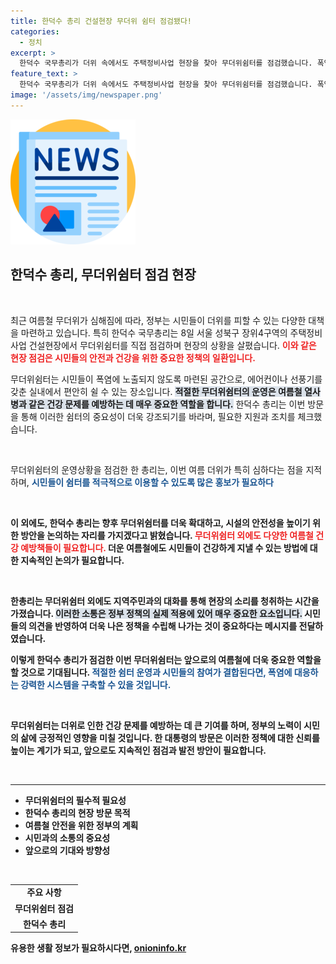 ```yaml
---
title: 한덕수 총리 건설현장 무더위 쉼터 점검됐다!
categories:
  - 정치
excerpt: >
  한덕수 국무총리가 더위 속에서도 주택정비사업 현장을 찾아 무더위쉼터를 점검했습니다. 폭염에서 안전을 지키는 그의 발걸음이 어떤 변화를 가져올지 주목됩니다!
feature_text: >
  한덕수 국무총리가 더위 속에서도 주택정비사업 현장을 찾아 무더위쉼터를 점검했습니다. 폭염에서 안전을 지키는 그의 발걸음이 어떤 변화를 가져올지 주목됩니다!
image: '/assets/img/newspaper.png'
---
```


<p><img src="/assets/img/newspaper.png" alt="kimp 속보" /></p>

<h2 data-ke-size="size26">한덕수 총리, 무더위쉼터 점검 현장</h2>

<p data-ke-size="size16">&nbsp;</p>

<p>최근 여름철 무더위가 심해짐에 따라, 정부는 시민들이 더위를 피할 수 있는 다양한 대책을 마련하고 있습니다. 특히 한덕수 국무총리는 8일 서울 성북구 장위4구역의 주택정비사업 건설현장에서 무더위쉼터를 직접 점검하며 현장의 상황을 살폈습니다. <b><span style="color: #ee2323;">이와 같은 현장 점검은 시민들의 안전과 건강을 위한 중요한 정책의 일환입니다.</span></b> </p>

<p>무더위쉼터는 시민들이 폭염에 노출되지 않도록 마련된 공간으로, 에어컨이나 선풍기를 갖춘 실내에서 편안히 쉴 수 있는 장소입니다. <b><span style="background-color: #21538527;">적절한 무더위쉼터의 운영은 여름철 열사병과 같은 건강 문제를 예방하는 데 매우 중요한 역할을 합니다.</span></b> 한덕수 총리는 이번 방문을 통해 이러한 쉼터의 중요성이 더욱 강조되기를 바라며, 필요한 지원과 조치를 체크했습니다. </p>

<p data-ke-size="size16">&nbsp;</p>

<p>무더위쉼터의 운영상황을 점검한 한 총리는, 이번 여름 더위가 특히 심하다는 점을 지적하며, <b><span style="color: #1a5490;">시민들이 쉼터를 적극적으로 이용할 수 있도록 많은 홍보가 필요하다</span></b고 언급했습니다. 정부는 각 지역별로 무더위쉼터를 지정하고, 주민들에게 정보를 전달하기 위해 다양한 홍보 방법을 모색하고 있습니다. 이번 점검으로 통해 목표로 삼는 것은 시민들이 안전하고 쾌적하게 여름을 보낼 수 있도록 하는 것입니다.</p>

<p data-ke-size="size16">&nbsp;</p>

<p>이 외에도, 한덕수 총리는 향후 무더위쉼터를 더욱 확대하고, 시설의 안전성을 높이기 위한 방안을 논의하는 자리를 가지겠다고 밝혔습니다. <b><span style="color: #ee2323;">무더위쉼터 외에도 다양한 여름철 건강 예방책들이 필요합니다.</span></b> 더운 여름철에도 시민들이 건강하게 지낼 수 있는 방법에 대한 지속적인 논의가 필요합니다.</p>

<p data-ke-size="size16">&nbsp;</p>

<p>한총리는 무더위쉼터 외에도 지역주민과의 대화를 통해 현장의 소리를 청취하는 시간을 가졌습니다. <b><span style="background-color: #21538527;">이러한 소통은 정부 정책의 실제 적용에 있어 매우 중요한 요소입니다.</span></b> 시민들의 의견을 반영하여 더욱 나은 정책을 수립해 나가는 것이 중요하다는 메시지를 전달하였습니다. </p>

<p>이렇게 한덕수 총리가 점검한 이번 무더위쉼터는 앞으로의 여름철에 더욱 중요한 역할을 할 것으로 기대됩니다. <b><span style="color: #1a5490;">적절한 쉼터 운영과 시민들의 참여가 결합된다면, 폭염에 대응하는 강력한 시스템을 구축할 수 있을 것입니다.</span></b></p>

<p data-ke-size="size16">&nbsp;</p>

<p>무더위쉼터는 더위로 인한 건강 문제를 예방하는 데 큰 기여를 하며, 정부의 노력이 시민의 삶에 긍정적인 영향을 미칠 것입니다. 한 대통령의 방문은 이러한 정책에 대한 신뢰를 높이는 계기가 되고, 앞으로도 지속적인 점검과 발전 방안이 필요합니다.</p>

<p data-ke-size="size16">&nbsp;</p>

<hr>

<ul>
    <li>무더위쉼터의 필수적 필요성</li>
    <li>한덕수 총리의 현장 방문 목적</li>
    <li>여름철 안전을 위한 정부의 계획</li>
    <li>시민과의 소통의 중요성</li>
    <li>앞으로의 기대와 방향성</li>
</ul>

<p data-ke-size="size16">&nbsp;</p>

<table style="width:100%;">
    <tr>
        <td style="text-align: center; height: 17px;"><b>주요 사항</b></td>
    </tr>
    <tr>
        <td style="text-align: center; height: 17px;"><b>무더위쉼터 점검</b></td>
    </tr>
    <tr>
        <td style="text-align: center; height: 17px;"><b>한덕수 총리</b></td>
    </tr>
</table>
유용한 생활 정보가 필요하시다면, <a href="https://onioninfo.kr" rel="dofollow">onioninfo.kr</a>


